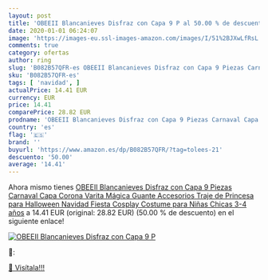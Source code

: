 ```yaml
---
layout: post
title: 'OBEEII Blancanieves Disfraz con Capa 9 P al 50.00 % de descuento'
date: 2020-01-01 06:24:07
image: 'https://images-eu.ssl-images-amazon.com/images/I/51%2BJXwLfRsL._SL400_.jpg'
comments: true
category: ofertas
author: ring
slug: 'B082B57QFR-es OBEEII Blancanieves Disfraz con Capa 9 Piezas Carnaval...'
sku: 'B082B57QFR-es'
tags: [ 'navidad', ]
actualPrice: 14.41 EUR
currency: EUR
price: 14.41
comparePrice: 28.82 EUR
prodname: 'OBEEII Blancanieves Disfraz con Capa 9 Piezas Carnaval Capa Corona Varita Mágica Guante Accesorios Traje de Princesa para Halloween Navidad Fiesta Cosplay Costume para Niñas Chicas 3-4 años'
country: 'es'
flag: '🇪🇸'
brand: ''
buyurl: 'https://www.amazon.es/dp/B082B57QFR/?tag=tolees-21'
descuento: '50.00'
average: '14.41'
---
```


Ahora mismo tienes [OBEEII Blancanieves Disfraz con Capa 9 Piezas Carnaval Capa Corona Varita Mágica Guante Accesorios Traje de Princesa para Halloween Navidad Fiesta Cosplay Costume para Niñas Chicas 3-4 años](https://www.amazon.es/dp/B082B57QFR/?tag=tolees-21) a 14.41 EUR (original: 28.82 EUR) (50.00 %  de descuento) en el siguiente enlace!

[![OBEEII Blancanieves Disfraz con Capa 9 P](https://images-eu.ssl-images-amazon.com/images/I/51%2BJXwLfRsL._SL400_.jpg)](https://www.amazon.es/dp/B082B57QFR/?tag=tolees-21)

🔎:


[🛒 Visítala!!!](https://www.amazon.es/dp/B082B57QFR/?tag=tolees-21)
